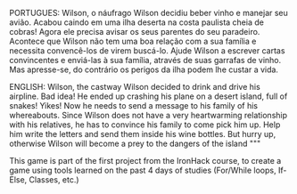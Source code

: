 PORTUGUES: Wilson, o náufrago
Wilson decidiu beber vinho e manejar seu avião. Acabou caindo em uma ilha deserta na costa paulista cheia de cobras!
Agora ele precisa avisar os seus parentes do seu paradeiro. Acontece que Wilson não tem uma boa relação com a sua família
e necessita convencê-los de virem buscá-lo.
Ajude Wilson a escrever cartas convincentes e enviá-las à sua família, através de suas garrafas de vinho.
Mas apresse-se, do contrário os perigos da ilha podem lhe custar a vida.

ENGLISH: Wilson, the castway
Wilson decided to drink and drive his airpline. Bad idea!
He ended up crashing his plane on a desert island, full of snakes! Yikes!
Now he needs to send a message to his family of his whereabouts.
Since Wilson does not have a very heartwarming relationship with his relatives, he has to convince his family
to come pick him up. Help him write the letters and send them inside his wine bottles.
But hurry up, otherwise Wilson will become a prey to the dangers of the island
"""


This game is part of the first project from the IronHack course, to create a game using tools learned on the past 4 days of studies (For/While loops, If-Else, Classes, etc.)
